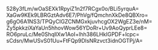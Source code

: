 528y3fLm/wOaSEXk1RpyiZ1n2f7RCgx0o/BLi5yrquA=
XaGw9KEk9LBRGztAdv6E7/PhVg/fQmchnXkDe8QBXro=
g6gO6A1NS3/TPQyCIGZCNMGxkjuvhcgOX2WgEZ3e/nM=
Zy5pkkziXaYaUn5hhovWow56YDoRr+Uv9AoQyprLEe8=
RO6pruLc/Me0ShqllXw1AoI+lhh386LHkIGPDF+lcpc=
sCdsn/MwUSvS01Uu+FtFQp9DlsNRzvct3idnOGTPj/A=
